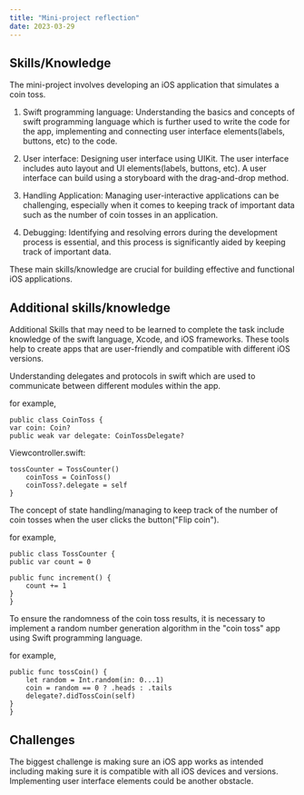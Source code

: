 ```yaml
---
title: "Mini-project reflection"
date: 2023-03-29
---
```


## Skills/Knowledge  
The mini-project involves developing an iOS application that simulates a coin toss.

1. Swift programming language: Understanding the basics and concepts of swift programming language which is further used to write the code for the app, implementing and connecting user interface elements(labels, buttons, etc) to the code.

2. User interface: Designing user interface using UIKit. The user interface includes auto layout and UI elements(labels, buttons, etc). A user interface can build using a storyboard with the drag-and-drop method.

3. Handling Application: Managing user-interactive applications can be challenging, especially when it comes to keeping track of important data such as the number of coin tosses in an application.

4. Debugging: Identifying and resolving errors during the development process is essential, and this process is significantly aided by keeping track of important data.

These main skills/knowledge are crucial for building effective and functional iOS applications.


## Additional skills/knowledge  
Additional Skills that may need to be learned to complete the task include knowledge of the swift language, Xcode, and iOS frameworks. These tools help to create apps that are user-friendly and compatible with different iOS versions.

Understanding delegates and protocols in swift which are used to communicate between different modules within the app.

for example, 

    public class CoinToss {
    var coin: Coin?
    public weak var delegate: CoinTossDelegate?
    
Viewcontroller.swift: 

    tossCounter = TossCounter()
        coinToss = CoinToss()
        coinToss?.delegate = self
    }

The concept of state handling/managing to keep track of the number of coin tosses when the user clicks the button("Flip coin"). 

for example,

    public class TossCounter {
    public var count = 0
    
    public func increment() {
        count += 1
    }
    }

To ensure the randomness of the coin toss results, it is necessary to implement a random number generation algorithm in the "coin toss" app using Swift programming language.

for example,

    public func tossCoin() {
        let random = Int.random(in: 0...1)
        coin = random == 0 ? .heads : .tails
        delegate?.didTossCoin(self)
    }
    }


## Challenges  

The biggest challenge is making sure an iOS app works as intended including making sure it is compatible with all iOS devices and versions. Implementing user interface elements could be another obstacle.

